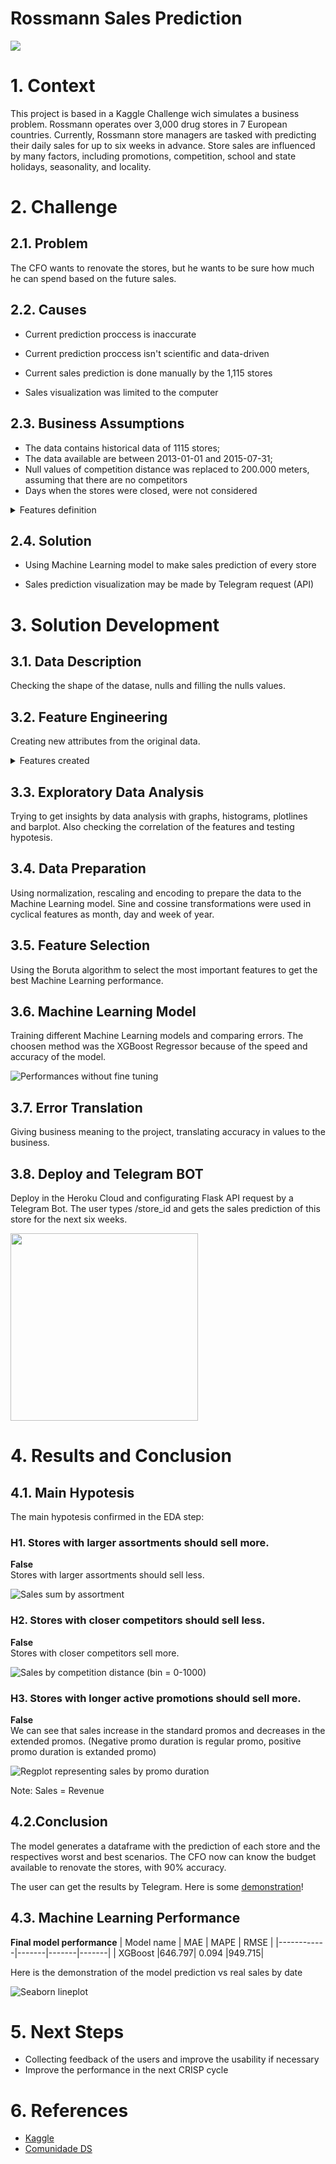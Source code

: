 # Rossmann Sales Prediction

![](https://github.com/70HNM4C13L/rossmann_store_sales/blob/main/img/rossmann.jpeg)


# 1. Context

This project is based in a Kaggle Challenge wich simulates a business problem. Rossmann operates over 3,000 drug stores in 7 European countries. Currently, Rossmann store managers are tasked with predicting their daily sales for up to six weeks in advance. Store sales are influenced by many factors, including promotions, competition, school and state holidays, seasonality, and locality. 

# 2. Challenge

## 2.1. Problem

The CFO wants to renovate the stores, but he wants to be sure how much he can spend based on the future sales.

## 2.2. Causes

* Current prediction proccess is inaccurate 

* Current prediction proccess isn't scientific and data-driven

* Current sales prediction is done manually by the 1,115 stores

* Sales visualization was limited to the computer

## 2.3. Business Assumptions
* The data contains historical data of 1115 stores;
* The data available are between 2013-01-01 and 2015-07-31;
* Null values of competition distance was replaced to 200.000 meters, assuming that there are no competitors
* Days when the stores were closed, were not considered
<details>
<summary>Features definition</summary>
  
| Feature                | Definition                                                                                               |
|------------------------|----------------------------------------------------------------------------------------------------------|
| id                     | unique id that represent store and date of sale                                                          |
| store                  | a unique Id for each store                                                                               |
| sales                  | the turnover for any given day (target variable)                                                         |
| customers              | the number of customers on a given day                                                                   |
| open                   | an indicator for whether the store was open (0/1)                                                        |
| state holiday          | indicates a state holiday (a = public holiday, b = Easter holiday, c = Christmas, 0 = None)              |
| school holiday         | indicates if the (Store, Date) was affected by the closure of public schools                             |
| store type             | differentiates between 4 different store models. (a, b, c, d)                                            |
| assortment             | describes an assortment level (a = basic, b = extra, c = extended)                                       |
| competition distance   | distance in meters to the nearest competitor store                                                       |
| competition open since | gives the approximate year and month of the time the nearest competitor was opened                       |
| promo                  | indicates whether a store is running a promo on that day                                                 |
| promo 2                | Promo2 is a continuing and consecutive promotion for some stores (0/1)                                   |
| promo 2 since          | describes the year and calendar week when the store started participating in Promo2                      |
| promo interval         | describes the consecutive intervals Promo2 is started, naming the months the promotion is started anew.  |
  
 </details>
 
 

## 2.4. Solution

* Using Machine Learning model to make sales prediction of every store

* Sales prediction visualization may be made by Telegram request (API)

# 3. Solution Development

## 3.1. Data Description 

Checking the shape of the datase, nulls and filling the nulls values. 

## 3.2. Feature Engineering

Creating new attributes from the original data. 

<details>
<summary>Features created</summary>

| Feature           | Definition                                         |
|-------------------|----------------------------------------------------|
| year              | year extracted from date                           |
| month             | month extracted from date                          |
| day               | day extracted from date                            |
| week of year      | week of year extracted from date                   |
| year week         | year week extracted from date (Y-W)                |
| promo since       | date since promotion started (Y-W)                 |
| competition since | date since competition started (year, month, year) |

</details>



## 3.3. Exploratory Data Analysis

Trying to get insights by data analysis with graphs, histograms, plotlines and barplot. Also checking the correlation of the features and testing hypotesis.

## 3.4. Data Preparation

Using normalization, rescaling and encoding to prepare the data to the Machine Learning model. Sine and cossine transformations were used in cyclical features as month, day and week of year.

## 3.5. Feature Selection

Using the Boruta algorithm to select the most important features to get the best Machine Learning performance.

## 3.6. Machine Learning Model

Training different Machine Learning models and comparing errors. The choosen method was the XGBoost Regressor because of the speed and accuracy of the model.

![Performances without fine tuning](https://github.com/70HNM4C13L/rossmann_store_sales/blob/main/img/mlcompare.png)

## 3.7. Error Translation

Giving business meaning to the project, translating accuracy in values to the business.

## 3.8. Deploy and Telegram BOT

Deploy in the Heroku Cloud and configurating Flask API request by a Telegram Bot. 
The user types /store_id and gets the sales prediction of this store for the next six weeks.


<img src="https://github.com/70HNM4C13L/rossmann_store_sales/blob/main/img/bot%20telegran.jpg" alt="" style="width:300px;"/>


# 4. Results and Conclusion

## 4.1. Main Hypotesis 

The main hypotesis confirmed in the EDA step:

### H1. Stores with larger assortments should sell more.
**False** <br />Stores with larger assortments should sell less.

![Sales sum by assortment](https://github.com/70HNM4C13L/rossmann_store_sales/blob/main/img/h1.png)


### H2. Stores with closer competitors should sell less.
**False**  <br />Stores with closer competitors sell more.

![Sales by competition distance (bin = 0-1000)](https://github.com/70HNM4C13L/rossmann_store_sales/blob/main/img/h2.png)


### H3. Stores with longer active promotions should sell more.
**False** <br />We can see that sales increase in the standard promos and decreases in the extended promos.
(Negative promo duration is regular promo, positive promo duration is extanded promo)

![Regplot representing sales by promo duration](https://github.com/70HNM4C13L/rossmann_store_sales/blob/main/img/Regular%20promo.png)

Note: Sales = Revenue

## 4.2.Conclusion
The model generates a dataframe with the prediction of each store and the respectives worst and best scenarios. 
The CFO now can know the budget available to renovate the stores, with 90% accuracy.


The user can get the results by Telegram. Here is some [demonstration](https://web.telegram.org/k/#@rossmann_john_bot)!

## 4.3. Machine Learning Performance

**Final model performance**
| Model name | MAE   | MAPE  | RMSE  |
|------------|-------|-------|-------|
| XGBoost    |646.797| 0.094 |949.715| 

Here is the demonstration of the model prediction vs real sales by date

![Seaborn lineplot](https://user-images.githubusercontent.com/77629603/155380531-060fbf29-4f30-486f-b875-4d3b0ead5178.png)


# 5. Next Steps

* Collecting feedback of the users and improve the usability if necessary
* Improve the performance in the next CRISP cycle

# 6. References
* [Kaggle](https://www.kaggle.com/c/rossmann-store-sales)
* [Comunidade DS](https://www.comunidadedatascience.com/)

